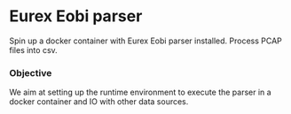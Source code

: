 # Eurex Eobi parser


Spin up a docker container with Eurex Eobi parser installed. 
Process PCAP files into csv. 

### Objective

We aim at setting up the runtime environment to execute the parser in a docker
container and IO with other data sources.

